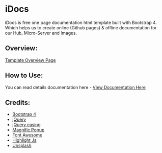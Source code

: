 # iDocs
iDocs is free one page documentation html template built with Bootstrap 4. Which helps us to create online (Github pages) & offline documentation for our Hub, Micro-Server and Images.

## Overview:
<a href="http://www.harnishdesign.net/idocs-free-one-page-documentation-html-template.html">Template Overview Page</a>

## How to Use:
You can read details documentation here - <a href="http://demo.harnishdesign.net/html/idocs/help/">View Documentation Here</a>

## Credits:
<ul>
<li><a href="http://getbootstrap.com/">Bootstrap 4</a></li>
<li><a href="http://www.jquery.com/">jQuery</a></li>
<li><a href="http://gsgd.co.uk/sandbox/jquery/easing/">jQuery easing</a></li>
<li><a href="http://dimsemenov.com/plugins/magnific-popup/">Magnific Popup</a></li>
<li><a href="https://fontawesome.com/">Font Awesome</a></li>
<li><a href="https://highlightjs.org/">Highlight Js</a></li>
<li><a href="https://unsplash.com/">Unsplash</a></li>
</ul>